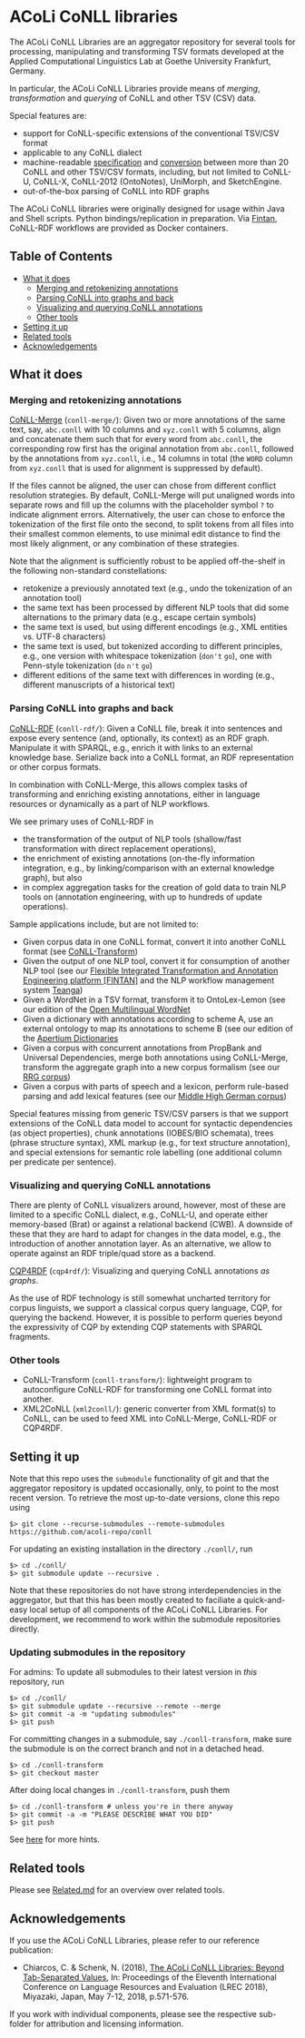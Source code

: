 # ACoLi CoNLL libraries

The ACoLi CoNLL Libraries are an aggregator repository for several tools for processing, manipulating and transforming TSV formats developed at the Applied Computational Linguistics Lab at Goethe University Frankfurt, Germany.

In particular, the ACoLi CoNLL Libraries provide means of *merging*, *transformation* and *querying* of CoNLL and other TSV (CSV) data.

Special features are:
- support for CoNLL-specific extensions of the conventional TSV/CSV format
- applicable to any CoNLL dialect
- machine-readable [specification](https://raw.githubusercontent.com/acoli-repo/conll-rdf/master/owl/conll.ttl) and [conversion](https://github.com/acoli-repo/conll-transform) between more than 20 CoNLL and other TSV/CSV formats, including, but not limited to CoNLL-U, CoNLL-X, CoNLL-2012 (OntoNotes), UniMorph, and SketchEngine.
- out-of-the-box parsing of CoNLL into RDF graphs

The ACoLi CoNLL libraries were originally designed for usage within Java and Shell scripts. Python bindings/replication in preparation. Via [Fintan](https://github.com/Pret-a-LLOD/Fintan), CoNLL-RDF workflows are provided as Docker containers.

## Table of Contents

  * [What it does](#what-it-does)
    + [Merging and retokenizing annotations](#merging-and-retokenizing-annotations)
    + [Parsing CoNLL into graphs and back](#parsing-conll-into-graphs-and-back)
    + [Visualizing and querying CoNLL annotations](#visualizing-and-querying-conll-annotations)
    + [Other tools](#other-tools)
  * [Setting it up](#setting-it-up)
  * [Related tools](#related-tools)
  * [Acknowledgements](#acknowledgements)

## What it does

### Merging and retokenizing annotations

[CoNLL-Merge](https://github.com/acoli-repo/conll-merge) (`conll-merge/`): Given two or more annotations of the same text, say, `abc.conll` with 10 columns and `xyz.conll` with 5 columns, align and concatenate them such that for every word from `abc.conll`, the corresponding row first has the original annotation from `abc.conll`, followed by the annotations from `xyz.conll`, i.e., 14 columns in total (the `WORD` column from `xyz.conll` that is used for alignment is suppressed by default).

If the files cannot be aligned, the user can chose from different conflict resolution strategies. By default, CoNLL-Merge will put unaligned words into separate rows and fill up the columns with the placeholder symbol `?` to indicate alignment errors. Alternatively, the user can chose to enforce the tokenization of the first file onto the second, to split tokens from all files into their smallest common elements, to use minimal edit distance to find the most likely alignment, or any combination of these strategies.

Note that the alignment is sufficiently robust to be applied off-the-shelf in the following non-standard constellations:
- retokenize a previously annotated text (e.g., undo the tokenization of an annotation tool)
- the same text has been processed by different NLP tools that did some alternations to the primary data (e.g., escape certain symbols)
- the same text is used, but using different encodings (e.g., XML entities vs. UTF-8 characters)
- the same text is used, but tokenized according to different principles, e.g., one version with whitespace tokenization (`don't` `go`), one with Penn-style tokenization (`do` `n't` `go`)
- different editions of the same text with differences in wording (e.g., different manuscripts of a historical text)

### Parsing CoNLL into graphs and back

[CoNLL-RDF](https://github.com/acoli-repo/conll-rdf) (`conll-rdf/`): Given a CoNLL file, break it into sentences and expose every sentence (and, optionally, its context) as an RDF graph. Manipulate it with SPARQL, e.g., enrich it with links to an external knowledge base. Serialize back into a CoNLL format, an RDF representation or other corpus formats.

In combination with CoNLL-Merge, this allows complex tasks of transforming and enriching existing annotations, either in language resources or dynamically as a part of NLP workflows.

We see primary uses of CoNLL-RDF in
- the transformation of the output of NLP tools (shallow/fast transformation with direct replacement operations),
- the enrichment of existing annotations (on-the-fly information integration, e.g., by linking/comparison with an external knowledge graph), but also
- in complex aggregation tasks for the creation of gold data to train NLP tools on (annotation engineering, with up to hundreds of update operations).

Sample applications include, but are not limited to:

- Given corpus data in one CoNLL format, convert it into another CoNLL format (see [CoNLL-Transform](https://github.com/acoli-repo/conll-transform))
- Given the output of one NLP tool, convert it for consumption of another NLP tool (see our [Flexible Integrated Transformation and Annotation Engineering platform [FINTAN]](https://github.com/Pret-a-LLOD/Fintan) and the NLP workflow management system [Teanga](https://github.com/Pret-a-LLOD/teanga))
- Given a WordNet in a TSV format, transform it to OntoLex-Lemon (see our edition of the [Open Multilingual WordNet](https://github.com/acoli-repo/acoli-dicts/tree/master/stable/omw)
- Given a dictionary with annotations according to scheme A, use an external ontology to map its annotations to scheme B (see our edition of the [Apertium Dictionaries](https://github.com/acoli-repo/acoli-dicts/tree/master/stable/apertium)
- Given a corpus with concurrent annotations from PropBank and Universal Dependencies, merge both annotations using CoNLL-Merge, transform the aggregate graph into a new corpus formalism (see our [RRG corpus](https://github.com/acoli-repo/RRG))
- Given a corpus with parts of speech and a lexicon, perform rule-based parsing and add lexical features (see our [Middle High German corpus](https://github.com/acoli-repo/germhist))

Special features missing from generic TSV/CSV parsers is that we support extensions of the CoNLL data model to account for syntactic dependencies (as object properties), chunk annotations (IOBES/BIO schemata), trees (phrase structure syntax), XML markup (e.g., for text structure annotation), and special extensions for semantic role labelling (one additional column per predicate per sentence).

### Visualizing and querying CoNLL annotations

There are plenty of CoNLL visualizers around, however, most of these are limited to a specific CoNLL dialect, e.g., CoNLL-U, and operate either memory-based (Brat) or against a relational backend (CWB). A downside of these that they are hard to adapt for changes in the data model, e.g., the introduction of another annotation layer. As an alternative, we allow to operate against an RDF triple/quad store as a backend.

[CQP4RDF](https://github.com/acoli-repo/cqp4rdf) (`cqp4rdf/`): Visualizing and querying CoNLL annotations *as graphs*.

As the use of RDF technology is still somewhat uncharted territory for corpus linguists, we support a classical corpus query language, CQP, for querying the backend. However, it is possible to perform queries beyond the expressivity of CQP by extending CQP statements with SPARQL fragments.

### Other tools

- CoNLL-Transform (`conll-transform/`): lightweight program to autoconfigure CoNLL-RDF for transforming one CoNLL format into another.
- XML2CoNLL (`xml2conll/`): generic converter from XML format(s) to CoNLL, can be used to feed XML into CoNLL-Merge, CoNLL-RDF or CQP4RDF.

## Setting it up

Note that this repo uses the `submodule` functionality of git and that the aggregator repository is updated occasionally, only, to point to the most recent version. To retrieve the most up-to-date versions, clone this repo using

    $> git clone --recurse-submodules --remote-submodules https://github.com/acoli-repo/conll

For updating an existing installation in the directory `./conll/`, run

    $> cd ./conll/
    $> git submodule update --recursive .

Note that these repositories do not have strong interdependencies in the aggregator, but that this has been mostly created to faciliate a quick-and-easy local setup of all components of the ACoLi CoNLL Libraries. For development, we recommend to work within the submodule repositories directly.

### Updating submodules in the repository

For admins: To update all submodules to their latest version in *this* repository, run

    $> cd ./conll/
    $> git submodule update --recursive --remote --merge
    $> git commit -a -m "updating submodules"
    $> git push

For committing changes in a submodule, say `./conll-transform`, make sure the submodule is on the correct branch and not in a detached head.

    $> cd ./conll-transform
    $> git checkout master

After doing local changes in `./conll-transform`, push them

    $> cd ./conll-transform # unless you're in there anyway
    $> git commit -a -m "PLEASE DESCRIBE WHAT YOU DID"
    $> git push

See [here](https://gist.github.com/mrnabati/bc59304784e1a3a48dd25f92bf20a420#file-gitsolutions-md) for more hints. 

## Related tools

Please see [Related.md](./Related.md) for an overview over related tools.

## Acknowledgements

If you use the ACoLi CoNLL Libraries, please refer to our reference publication:

* Chiarcos, C. & Schenk, N. (2018), [The ACoLi CoNLL Libraries: Beyond Tab-Separated Values](http://www.lrec-conf.org/proceedings/lrec2018/pdf/869.pdf), In: Proceedings of the Eleventh International Conference on Language Resources and Evaluation (LREC 2018), Miyazaki, Japan, May 7-12, 2018, p.571-576.

If you work with individual components, please see the respective sub-folder for attribution and licensing information.
